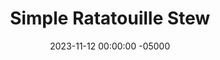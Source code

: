 ---
layout: post
title:  "Simple Ratatouille Stew"
date:   2023-11-12 00:00:00 -05000
categories: 
- Recipes
- Meatless
permalink: /recipes/ratatouille
image: /assets/Food/Meatless/Ratatouille/ratatouille-cover.jpg
ing: ratatouille-ing
facts: ratatouille-facts
section1: 
start2: 
section2: 
start3: 
section3: 
start4: 
section4: 
start5: 
section5: 
Prep: 30
Rest: 
Cook: 105
Source1: https://thebeet.com/summer-rainbow-ratatouille/
Source2: 
whisk: https://s.samsungfood.com/XKdBu
tags: 
- remmy
- eggplant
- zucchini
- yellow squash
- summer squash
- squash
- onion
- garlic
- tomato
- stew
- soup
- winter
- crushed tomatoes
- bowl
- dutch oven
Description: This simple Ratatouille is a stewed dish of various vegetables in a tomato sauce. This is my preferred way to make this dish, as it's way simpler like this, but feel free to make it look pretty like in the movie.
Instructions: 
- Preheat the oven to 350F<br><br>

- Heat the olive oil in a large Dutch oven over medium heat. Add the (finely diced) onion, garlic, and salt. Cook, stirring often until the onion has softened, about 5 minutes. Meanwhile, dice the pepper (medium dice)<br><br>

- Add the bell pepper and cook, stirring occasionally, until softened, about 7 minutes. Meanwhile, cut the rest of the vegetables (medium dice). Pour in the crushed tomatoes and season (basil, garlic and onion powder, and black pepper)<br><br>

- Add the vegetables (zucchini, yellow squash, eggplant, and tomatoes) into the pan. Bake at 350F for 60 minutes, covered<br><br>

- Remove the cover and continue baking until the vegetables are very soft and the ratatouille is bubbling, another 45 minutes, or until the vegetables are softened to your liking. Let cool for a few minutes before serving<br><br>
- <center><img src="/assets/Food/Meatless/Ratatouille/ratatouille-pot.jpg" alt="" class="instruction-image"></center>
---